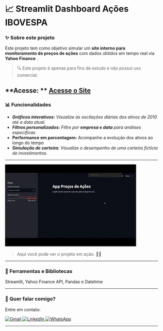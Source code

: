 # 📈 Streamlit Dashboard Ações IBOVESPA

### ✨ Sobre este projeto

Este projeto tem como objetivo simular um **site interno para monitoramento de preços de ações** com dados obtidos em tempo real via  **Yahoo Finance** .
> 🔍 Este projeto é apenas para fins de estudo e não possui uso comercial.

**Acesse: ** [Acesse o Site](https://projeto-acoes.streamlit.app/)
---

### 📊 Funcionalidades

- ***Gráficos interativos:** Visualize as oscilações diárias dos ativos de 2010 até a data atual.*
- ***Filtros personalizados:** Filtre por **empresa e data** para análises específicas*
- **Performance em porcentagem:** Acompanhe a evolução dos ativos ao longo do tempo
- ***Simulação de carteira:** Visualize o desempenho de uma carteira fictícia de investimentos.*

---

<img src="acoes.gif" alt="Streamlit Projeto">

> Aqui você pode ver o projeto em ação. 🐱‍💻

---

### 🚀 Ferramentas e Bibliotecas

Streamlit, Yahoo Finance API, Pandas e Datetime

---

### 💌 Quer falar comigo?

Entre em contato:

<p align="left">  
<a href="mailto:edsoncarvalhointuria@gmail.com" title="Gmail">  
  <img src="https://img.shields.io/badge/-Gmail-FF0000?style=flat-square&labelColor=FF0000&logo=gmail&logoColor=white" alt="Gmail"/>  
</a>  
<a href="#" title="LinkedIn">  
  <img src="https://img.shields.io/badge/-LinkedIn-0e76a8?style=flat-square&logo=linkedin&logoColor=white" alt="LinkedIn"/>  
</a>  
<a href="https://wa.me/5511962400219" title="WhatsApp">  
  <img src="https://img.shields.io/badge/-WhatsApp-25d366?style=flat-square&labelColor=25d366&logo=whatsapp&logoColor=white" alt="WhatsApp"/>  
</a>  
</p>

---
